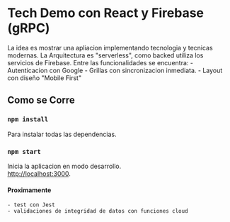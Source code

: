 # Tech Demo con React y Firebase (gRPC)

La idea es mostrar una apliacion implementando tecnologia y tecnicas modernas.
La Arquitectura es "serverless", como backed utiliza los servicios de Firebase.
Entre las funcionalidades se encuentra:
    - Autenticacion con Google
    - Grillas con sincronizacion inmediata.
    - Layout con diseño "Mobile First"

## Como se Corre

### `npm install`

Para instalar todas las dependencias.

### `npm start`

Inicia la aplicacion en modo desarrollo.\
[http://localhost:3000](http://localhost:3000).

#### Proximamente

    - test con Jest
    - validaciones de integridad de datos con funciones cloud 
  